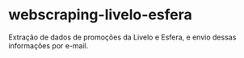 # webscraping-livelo-esfera
Extração de dados de promoções da Livelo e Esfera, e envio dessas informações por e-mail.
